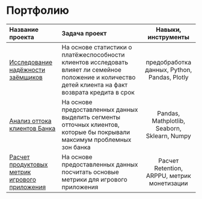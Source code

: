 # Портфолию

| Название проекта | Задача проект | Навыки, инструменты |
| :-------------------- | :--------------------- |:---------------------------:|
| [Исследование надёжности заёмщиков](https://github.com/Nattolina/Portfolio/blob/main/Исследование%20надёжности%20заёмщиков/README.md) | На основе статистики о платёжеспособности клиентов исследовать влияет ли семейное положение и количество детей клиента на факт возврата кредита в срок | предобработка данных, Python, Pandas, Plotly|
| [Анализ оттока клиентов Банка](https://github.com/Nattolina/Portfolio/blob/main/Анализ%20оттока%20клиентов%20банка/README.md) | На основе предоставленных данных выделить сегменты отточных клиентов, которые бы покрывали максимум проблемных зон банка | Pandas, Mathplotlib, Seaborn, Sklearn, Numpy  |
| [Расчет продуктовых метрик игрового приложения](https://github.com/Nattolina/Portfolio/blob/main/Тестовое%20на%20продуктового%20аналитика/README.md) | На основе предоставленных данных посчитать основые метрики для игрового приложения| Расчет Retention, ARPPU, метрик монетизации  |
